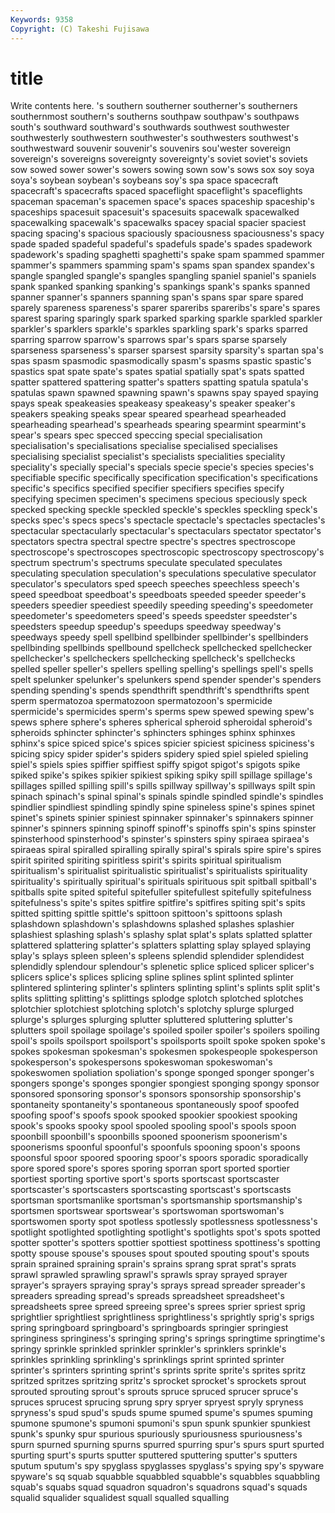 ```yaml
---
Keywords: 9358 
Copyright: (C) Takeshi Fujisawa
---
```


# title

Write contents here.
's southern
southerner southerner's southerners southernmost southern's southerns southpaw southpaw's southpaws south's
southward southward's southwards southwest southwester southwesterly southwestern southwester's southwesters southwest's
southwestward souvenir souvenir's souvenirs sou'wester sovereign sovereign's sovereigns sovereignty sovereignty's
soviet soviet's soviets sow sowed sower sower's sowers sowing sown
sow's sows sox soy soya soya's soybean soybean's soybeans soy's
spa space spacecraft spacecraft's spacecrafts spaced spaceflight spaceflight's spaceflights spaceman
spaceman's spacemen space's spaces spaceship spaceship's spaceships spacesuit spacesuit's spacesuits
spacewalk spacewalked spacewalking spacewalk's spacewalks spacey spacial spacier spaciest spacing
spacing's spacious spaciously spaciousness spaciousness's spacy spade spaded spadeful spadeful's
spadefuls spade's spades spadework spadework's spading spaghetti spaghetti's spake spam
spammed spammer spammer's spammers spamming spam's spams span spandex spandex's
spangle spangled spangle's spangles spangling spaniel spaniel's spaniels spank spanked
spanking spanking's spankings spank's spanks spanned spanner spanner's spanners spanning
span's spans spar spare spared sparely spareness spareness's sparer spareribs
spareribs's spare's spares sparest sparing sparingly spark sparked sparking sparkle
sparkled sparkler sparkler's sparklers sparkle's sparkles sparkling spark's sparks sparred
sparring sparrow sparrow's sparrows spar's spars sparse sparsely sparseness sparseness's
sparser sparsest sparsity sparsity's spartan spa's spas spasm spasmodic spasmodically
spasm's spasms spastic spastic's spastics spat spate spate's spates spatial
spatially spat's spats spatted spatter spattered spattering spatter's spatters spatting
spatula spatula's spatulas spawn spawned spawning spawn's spawns spay spayed
spaying spays speak speakeasies speakeasy speakeasy's speaker speaker's speakers speaking
speaks spear speared spearhead spearheaded spearheading spearhead's spearheads spearing spearmint
spearmint's spear's spears spec specced speccing special specialisation specialisation's specialisations
specialise specialised specialises specialising specialist specialist's specialists specialities speciality speciality's
specially special's specials specie specie's species species's specifiable specific specifically
specification specification's specifications specific's specifics specified specifier specifiers specifies specify
specifying specimen specimen's specimens specious speciously speck specked specking speckle
speckled speckle's speckles speckling speck's specks spec's specs specs's spectacle
spectacle's spectacles spectacles's spectacular spectacularly spectacular's spectaculars spectator spectator's spectators
spectra spectral spectre spectre's spectres spectroscope spectroscope's spectroscopes spectroscopic spectroscopy
spectroscopy's spectrum spectrum's spectrums speculate speculated speculates speculating speculation speculation's
speculations speculative speculator speculator's speculators sped speech speeches speechless speech's
speed speedboat speedboat's speedboats speeded speeder speeder's speeders speedier speediest
speedily speeding speeding's speedometer speedometer's speedometers speed's speeds speedster speedster's
speedsters speedup speedup's speedups speedway speedway's speedways speedy spell spellbind
spellbinder spellbinder's spellbinders spellbinding spellbinds spellbound spellcheck spellchecked spellchecker spellchecker's
spellcheckers spellchecking spellcheck's spellchecks spelled speller speller's spellers spelling spelling's
spellings spell's spells spelt spelunker spelunker's spelunkers spend spender spender's
spenders spending spending's spends spendthrift spendthrift's spendthrifts spent sperm spermatozoa
spermatozoon spermatozoon's spermicide spermicide's spermicides sperm's sperms spew spewed spewing
spew's spews sphere sphere's spheres spherical spheroid spheroidal spheroid's spheroids
sphincter sphincter's sphincters sphinges sphinx sphinxes sphinx's spice spiced spice's
spices spicier spiciest spiciness spiciness's spicing spicy spider spider's spiders
spidery spied spiel spieled spieling spiel's spiels spies spiffier spiffiest
spiffy spigot spigot's spigots spike spiked spike's spikes spikier spikiest
spiking spiky spill spillage spillage's spillages spilled spilling spill's spills
spillway spillway's spillways spilt spin spinach spinach's spinal spinal's spinals
spindle spindled spindle's spindles spindlier spindliest spindling spindly spine spineless
spine's spines spinet spinet's spinets spinier spiniest spinnaker spinnaker's spinnakers
spinner spinner's spinners spinning spinoff spinoff's spinoffs spin's spins spinster
spinsterhood spinsterhood's spinster's spinsters spiny spiraea spiraea's spiraeas spiral spiralled
spiralling spirally spiral's spirals spire spire's spires spirit spirited spiriting
spiritless spirit's spirits spiritual spiritualism spiritualism's spiritualist spiritualistic spiritualist's spiritualists
spirituality spirituality's spiritually spiritual's spirituals spirituous spit spitball spitball's spitballs
spite spited spiteful spitefuller spitefullest spitefully spitefulness spitefulness's spite's spites
spitfire spitfire's spitfires spiting spit's spits spitted spitting spittle spittle's
spittoon spittoon's spittoons splash splashdown splashdown's splashdowns splashed splashes splashier
splashiest splashing splash's splashy splat splat's splats splatted splatter splattered
splattering splatter's splatters splatting splay splayed splaying splay's splays spleen
spleen's spleens splendid splendider splendidest splendidly splendour splendour's splenetic splice
spliced splicer splicer's splicers splice's splices splicing spline splines splint
splinted splinter splintered splintering splinter's splinters splinting splint's splints split
split's splits splitting splitting's splittings splodge splotch splotched splotches splotchier
splotchiest splotching splotch's splotchy splurge splurged splurge's splurges splurging splutter
spluttered spluttering splutter's splutters spoil spoilage spoilage's spoiled spoiler spoiler's
spoilers spoiling spoil's spoils spoilsport spoilsport's spoilsports spoilt spoke spoken
spoke's spokes spokesman spokesman's spokesmen spokespeople spokesperson spokesperson's spokespersons spokeswoman
spokeswoman's spokeswomen spoliation spoliation's sponge sponged sponger sponger's spongers sponge's
sponges spongier spongiest sponging spongy sponsor sponsored sponsoring sponsor's sponsors
sponsorship sponsorship's spontaneity spontaneity's spontaneous spontaneously spoof spoofed spoofing spoof's
spoofs spook spooked spookier spookiest spooking spook's spooks spooky spool
spooled spooling spool's spools spoon spoonbill spoonbill's spoonbills spooned spoonerism
spoonerism's spoonerisms spoonful spoonful's spoonfuls spooning spoon's spoons spoonsful spoor
spoored spooring spoor's spoors sporadic sporadically spore spored spore's spores
sporing sporran sport sported sportier sportiest sporting sportive sport's sports
sportscast sportscaster sportscaster's sportscasters sportscasting sportscast's sportscasts sportsman sportsmanlike sportsman's
sportsmanship sportsmanship's sportsmen sportswear sportswear's sportswoman sportswoman's sportswomen sporty spot
spotless spotlessly spotlessness spotlessness's spotlight spotlighted spotlighting spotlight's spotlights spot's
spots spotted spotter spotter's spotters spottier spottiest spottiness spottiness's spotting
spotty spouse spouse's spouses spout spouted spouting spout's spouts sprain
sprained spraining sprain's sprains sprang sprat sprat's sprats sprawl sprawled
sprawling sprawl's sprawls spray sprayed sprayer sprayer's sprayers spraying spray's
sprays spread spreader spreader's spreaders spreading spread's spreads spreadsheet spreadsheet's
spreadsheets spree spreed spreeing spree's sprees sprier spriest sprig sprightlier
sprightliest sprightliness sprightliness's sprightly sprig's sprigs spring springboard springboard's springboards
springier springiest springiness springiness's springing spring's springs springtime springtime's springy
sprinkle sprinkled sprinkler sprinkler's sprinklers sprinkle's sprinkles sprinkling sprinkling's sprinklings
sprint sprinted sprinter sprinter's sprinters sprinting sprint's sprints sprite sprite's
sprites spritz spritzed spritzes spritzing spritz's sprocket sprocket's sprockets sprout
sprouted sprouting sprout's sprouts spruce spruced sprucer spruce's spruces sprucest
sprucing sprung spry spryer spryest spryly spryness spryness's spud spud's
spuds spume spumed spume's spumes spuming spumone spumone's spumoni spumoni's
spun spunk spunkier spunkiest spunk's spunky spur spurious spuriously spuriousness
spuriousness's spurn spurned spurning spurns spurred spurring spur's spurs spurt
spurted spurting spurt's spurts sputter sputtered sputtering sputter's sputters sputum
sputum's spy spyglass spyglasses spyglass's spying spy's spyware spyware's sq
squab squabble squabbled squabble's squabbles squabbling squab's squabs squad squadron
squadron's squadrons squad's squads squalid squalider squalidest squall squalled squalling
